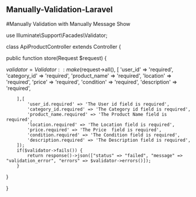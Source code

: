 ## Manually-Validation-Laravel
#Manually Validation with Manually Message Show









use Illuminate\Support\Facades\Validator;

class ApiProductController extends Controller
{


public function store(Request $request)
{

$validator = Validator::make($request->all(), 
          [
            'user_id' => 'required',
            'category_id' => 'required',
            'product_name' => 'required',
            'location' => 'required',
            'price' => 'required',
            'condition' => 'required',
            'description' => 'required',

        ],[
            'user_id.required' => 'The User id field is required',
            'category_id.required' => 'The Category id field is required',
            'product_name.required' => 'The Product Name field is required',
            'location.required' => 'The Location field is required',
            'price.required' => 'The Price  field is required',
            'condition.required' => 'The Condition field is required',
            'description.required' => 'The Description field is required',
        ]);
        if($validator->fails()) {
            return response()->json(["status" => "failed", "message" => "validation_error", "errors" => $validator->errors()]);
        }
        
}

}
